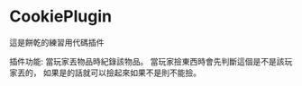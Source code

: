 # CookiePlugin
這是餅乾的練習用代碼插件

插件功能: 
    當玩家丟物品時紀錄該物品。
    當玩家撿東西時會先判斷這個是不是該玩家丟的，
    如果是的話就可以撿起來如果不是則不能撿。

